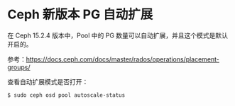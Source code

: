 # Ceph 新版本 PG 自动扩展

在 Ceph 15.2.4 版本中，Pool 中的 PG 数量可以自动扩展，并且这个模式是默认开启的。

参考：https://docs.ceph.com/docs/master/rados/operations/placement-groups/

查看自动扩展模式是否打开：

```bash
$ sudo ceph osd pool autoscale-status
```

